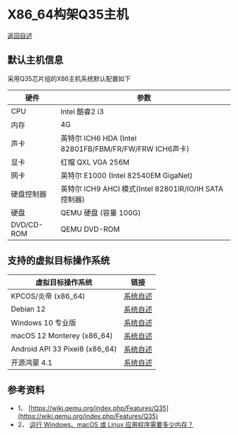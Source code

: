 # X86_64构架Q35主机

  [返回自述](https://gitee.com/david921518/qkd-app/blob/gitee/README.md)
  
## 默认主机信息

  采用Q35芯片组的X86主机系统默认配置如下

| 硬件 | 参数 |
|------|-----|
| CPU | Intel 酷睿2 i3 |
| 内存 | 4G |
| 声卡 | 英特尔 ICH6 HDA (Intel 82801FB/FBM/FR/FW/FRW ICH6声卡) |
| 显卡 | 红帽 QXL VGA 256M |
| 网卡 | 英特尔 E1000 (Intel 82540EM GigaNet) |
| 硬盘控制器 | 英特尔 ICH9 AHCI 模式(Intel 82801IR/IO/IH SATA 控制器) |
| 硬盘 | QEMU 硬盘 (容量 100G) |
| DVD/CD-ROM | QEMU DVD-ROM |

## 支持的虚拟目标操作系统

| 虚拟目标操作系统 | 链接 |
|-----------------|-----|
| KPCOS/炎帝 (x86_64) | [系统自述](https://gitee.com/david921518/qkd-app/blob/gitee/doc/GuestOS_KPCOS-YanDi_x86_64.md) |
| Debian 12 | [系统自述](https://gitee.com/david921518/qkd-app/blob/gitee/doc/GuestOS_Debian12_amd64.md) |
| Windows 10 专业版 | [系统自述](https://gitee.com/david921518/qkd-app/blob/gitee/doc/GuestOS_Windows10_Pro_x64.md) |
| macOS 12 Monterey (x86_64) | [系统自述](https://gitee.com/david921518/qkd-app/blob/gitee/doc/GuestOS_macOS12_Monterey_x86_64.md) |
| Android API 33 Pixel8 (x86_64) | [系统自述](https://gitee.com/david921518/qkd-app/blob/gitee/doc/GuestOS_Android_API_33_Pixel8_x86_64.md) |
| 开源鸿蒙 4.1 | [系统自述](https://gitee.com/david921518/qkd-app/blob/gitee/doc/GuestOS_OHOS4_amd64.md) |

## 参考资料

- 1、 [https://wiki.qemu.org/index.php/Features/Q35](https://wiki.qemu.org/index.php/Features/Q35)
- 2、 [运行 Windows、macOS 或 Linux 应用程序需要多少内存？](https://www.kingston.com.cn/cn/blog/pc-performance/memory-assessor)
